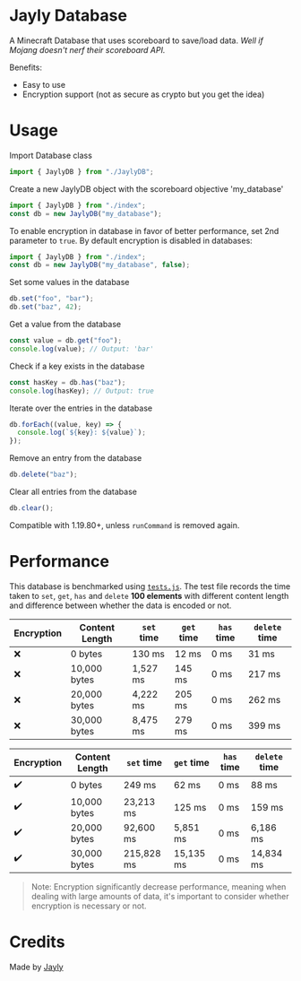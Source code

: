 # Jayly Database

A Minecraft Database that uses scoreboard to save/load data. _Well if Mojang doesn't nerf their scoreboard API._

Benefits:

- Easy to use
- Encryption support (not as secure as crypto but you get the idea)

# Usage

Import Database class

```js
import { JaylyDB } from "./JaylyDB";
```

Create a new JaylyDB object with the scoreboard objective 'my_database'

```js
import { JaylyDB } from "./index";
const db = new JaylyDB("my_database");
```

To enable encryption in database in favor of better performance, set 2nd parameter to `true`. By default encryption is disabled in databases:

```js
import { JaylyDB } from "./index";
const db = new JaylyDB("my_database", false);
```

Set some values in the database

```js
db.set("foo", "bar");
db.set("baz", 42);
```

Get a value from the database

```js
const value = db.get("foo");
console.log(value); // Output: 'bar'
```

Check if a key exists in the database

```js
const hasKey = db.has("baz");
console.log(hasKey); // Output: true
```

Iterate over the entries in the database

```js
db.forEach((value, key) => {
  console.log(`${key}: ${value}`);
});
```

Remove an entry from the database

```js
db.delete("baz");
```

Clear all entries from the database

```js
db.clear();
```

Compatible with 1.19.80+, unless `runCommand` is removed again.

# Performance

This database is benchmarked using [`tests.js`](./tests.js). The test file records the time taken to `set`, `get`, `has` and `delete` **100 elements** with different content length and difference between whether the data is encoded or not.

| Encryption | Content Length | `set` time | `get` time | `has` time | `delete` time |
| ---------- | -------------- | ---------- | ---------- | ---------- | ------------- |
| ❌         | 0 bytes        | 130 ms     | 12 ms      | 0 ms       | 31 ms         |
| ❌         | 10,000 bytes   | 1,527 ms   | 145 ms     | 0 ms       | 217 ms        |
| ❌         | 20,000 bytes   | 4,222 ms   | 205 ms     | 0 ms       | 262 ms        |
| ❌         | 30,000 bytes   | 8,475 ms   | 279 ms     | 0 ms       | 399 ms        |

| Encryption | Content Length | `set` time | `get` time | `has` time | `delete` time |
| ---------- | -------------- | ---------- | ---------- | ---------- | ------------- |
| ✔️         | 0 bytes        | 249 ms     | 62 ms      | 0 ms       | 88 ms         |
| ✔️         | 10,000 bytes   | 23,213 ms  | 125 ms     | 0 ms       | 159 ms        |
| ✔️         | 20,000 bytes   | 92,600 ms  | 5,851 ms   | 0 ms       | 6,186 ms      |
| ✔️         | 30,000 bytes   | 215,828 ms | 15,135 ms  | 0 ms       | 14,834 ms     |

> Note: Encryption significantly decrease performance, meaning when dealing with large amounts of data, it's important to consider whether encryption is necessary or not.

# Credits

Made by [Jayly](https://github.com/JaylyDev)
